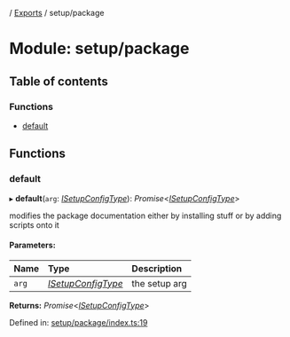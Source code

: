 [](../README.md) / [Exports](../modules.md) / setup/package

# Module: setup/package

## Table of contents

### Functions

- [default](setup_package.md#default)

## Functions

### default

▸ **default**(`arg`: [*ISetupConfigType*](../interfaces/setup.isetupconfigtype.md)): *Promise*<[*ISetupConfigType*](../interfaces/setup.isetupconfigtype.md)\>

modifies the package documentation either by installing stuff or by adding scripts onto it

#### Parameters:

Name | Type | Description |
:------ | :------ | :------ |
`arg` | [*ISetupConfigType*](../interfaces/setup.isetupconfigtype.md) | the setup arg    |

**Returns:** *Promise*<[*ISetupConfigType*](../interfaces/setup.isetupconfigtype.md)\>

Defined in: [setup/package/index.ts:19](https://github.com/onzag/itemize/blob/28218320/setup/package/index.ts#L19)
